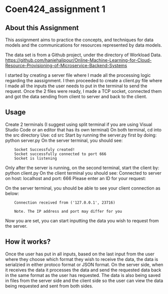 # Coen424_assignment 1

## About this Assignment
This assignment aims to practice the concepts, and techniques for data models and the communications for resources represented by data models.

The data set is from a Github project, under the directory of Workload Data.
https://github.com/haniehalipour/Online-Machine-Learning-for-Cloud-Resource-Provisioning-of-Microservice-Backend-Systems

I started by creating a server file where I made all the processing logic regarding the aassignment. I then proceeded to create a client.py file where I made all the inputs the user needs to put in the terminal to send the request.
Once the 2 files were ready, I made a TCP socket, connected them and got the data sending from client to server and back to the client. 

## Usage
Create 2 terminals (I suggest using split terminal if you are using Visual Studio Code or an editor that has its own terminal)
On both terminal, cd into the src directory Use: cd src
Start by running the server.py first by doing: python server.py
On the server terminal, you should see:

        Socket Successfuly created!
        Socket successfully connected to port 666
        Socket is listening

Only after the server is running, on the second terminal, start the client by: python client.py
On the client terminal you should see: 
        Connected to server on host: localhost and port: 666
        Please enter an ID for your request:

On the server terminal, you should be able to see your client connection as below:

        Connection received from ('127.0.0.1', 23716) 
        
        Note. The IP address and port may differ for you
Now you are set, you can start inputting the data you wish to request from the server.

## How it works?
Once the user has put in all inputs, based on the last input from the user where they choose which format they wish to receive the data, the data is serialzied in either protoco format or JSON format. 
On the server side, when it receives the data it processes the data and send the requested data back in the same format as the user has requested. The data is also being saved in files from the server side and the client side so the user can view the data being requested and sent from both sides.
